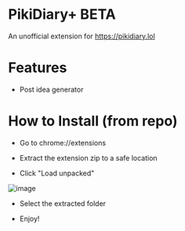 # PikiDiary+ BETA
An unofficial extension for https://pikidiary.lol
# Features
- Post idea generator
# How to Install (from repo)
- Go to chrome://extensions

- Extract the extension zip to a safe location

- Click "Load unpacked"

![image](https://github.com/user-attachments/assets/21ce1512-68a2-4f82-9a9e-741147101c5b)

- Select the extracted folder

- Enjoy!
